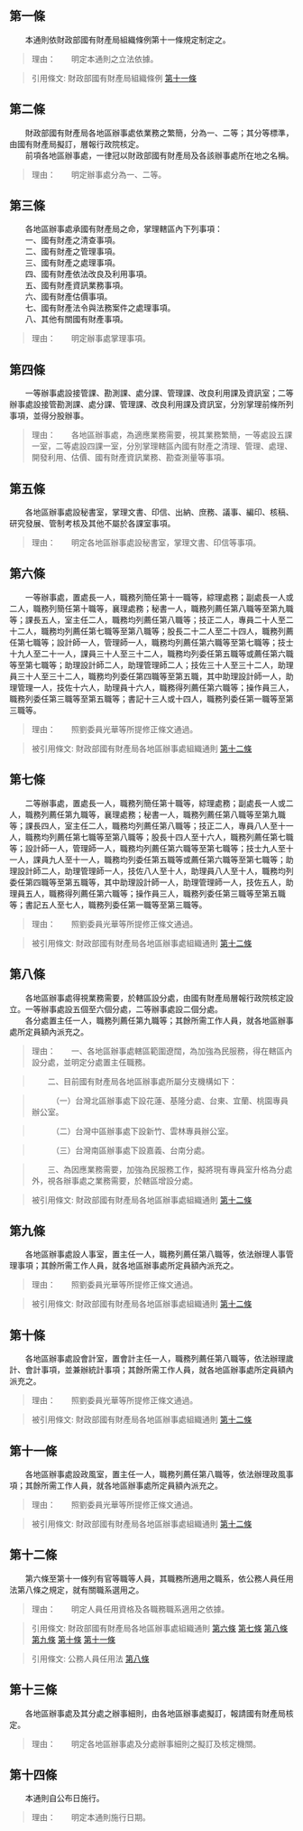 第一條 
-------
　　本通則依財政部國有財產局組織條例第十一條規定制定之。  
> 理由：　　明定本通則之立法依據。

> 引用條文: 財政部國有財產局組織條例 [第十一條](../../人事其他/組織編制/財政部國有財產局組織條例.md#第十一條-)



第二條 
-------
　　財政部國有財產局各地區辦事處依業務之繁簡，分為一、二等；其分等標準，由國有財產局擬訂，層報行政院核定。  
　　前項各地區辦事處，一律冠以財政部國有財產局及各該辦事處所在地之名稱。  
> 理由：　　明定辦事處分為一、二等。



第三條 
-------
　　各地區辦事處承國有財產局之命，掌理轄區內下列事項：  
　　一、國有財產之清查事項。  
　　二、國有財產之管理事項。  
　　三、國有財產之處理事項。  
　　四、國有財產依法改良及利用事項。  
　　五、國有財產資訊業務事項。  
　　六、國有財產估價事項。  
　　七、國有財產法令與法務案件之處理事項。  
　　八、其他有關國有財產事項。  
> 理由：　　明定辦事處掌理事項。



第四條 
-------
　　一等辦事處設接管課、勘測課、處分課、管理課、改良利用課及資訊室；二等辦事處設接管勘測課、處分課、管理課、改良利用課及資訊室，分別掌理前條所列事項，並得分股辦事。  
> 理由：　　各地區辦事處，為適應業務需要，視其業務繁簡，一等處設五課一室，二等處設四課一室，分別掌理轄區內國有財產之清理、管理、處理、開發利用、估價、國有財產資訊業務、勘查測量等事項。



第五條 
-------
　　各地區辦事處設秘書室，掌理文書、印信、出納、庶務、議事、編印、核稿、研究發展、管制考核及其他不屬於各課室事項。  
> 理由：　　明定各地區辦事處設秘書室，掌理文書、印信等事項。



第六條 
-------
　　一等辦事處，置處長一人，職務列簡任第十一職等，綜理處務；副處長一人或二人，職務列簡任第十職等，襄理處務；秘書一人，職務列薦任第八職等至第九職等；課長五人，室主任二人，職務均列薦任第八職等；技正二人，專員二十人至二十二人，職務均列薦任第七職等至第八職等；股長二十二人至二十四人，職務列薦任第七職等；設計師一人，管理師一人，職務均列薦任第六職等至第七職等；技士十九人至二十一人，課員三十人至三十二人，職務均列委任第五職等或薦任第六職等至第七職等；助理設計師二人，助理管理師二人；技佐三十人至三十二人，助理員三十人至三十二人，職務均列委任第四職等至第五職，其中助理設計師一人，助理管理一人，技佐十六人，助理員十六人，職務得列薦任第六職等；操作員三人，職務列委任第三職等至第五職等；書記十三人或十四人，職務列委任第一職等至第三職等。  
> 理由：　　照劉委員光華等所提修正條文通過。

> 被引用條文: 財政部國有財產局各地區辦事處組織通則 [第十二條](../../人事其他/組織編制/財政部國有財產局各地區辦事處組織通則.md#第十二條-)



第七條 
-------
　　二等辦事處，置處長一人，職務列簡任第十職等，綜理處務；副處長一人或二人，職務列薦任第九職等，襄理處務；秘書一人，職務列薦任第八職等至第九職等；課長四人，室主任二人，職務均列薦任第八職等；技正二人，專員八人至十一人，職務均列薦任第七職等至第八職等；股長十四人至十六人，職務列薦任第七職等；設計師一人，管理師一人，職務均列薦任第六職等至第七職等；技士九人至十一人，課員九人至十一人，職務均列委任第五職等或薦任第六職等至第七職等；助理設計師二人，助理管理師一人，技佐八人至十人，助理員八人至十人，職務均列委任第四職等至第五職等，其中助理設計師一人，助理管理師一人，技佐五人，助理員五人，職務得列薦任第六職等；操作員三人，職務列委任第三職等至第五職等；書記五人至七人，職務列委任第一職等至第三職等。  
> 理由：　　照劉委員光華等所提修正條文通過。

> 被引用條文: 財政部國有財產局各地區辦事處組織通則 [第十二條](../../人事其他/組織編制/財政部國有財產局各地區辦事處組織通則.md#第十二條-)



第八條 
-------
　　各地區辦事處得視業務需要，於轄區設分處，由國有財產局層報行政院核定設立。一等辦事處設五個至六個分處，二等辦事處設二個分處。  
　　各分處置主任一人，職務列薦任第九職等；其餘所需工作人員，就各地區辦事處所定員額內派充之。  
> 理由：　　一、各地區辦事處轄區範圍遼闊，為加強為民服務，得在轄區內設分處，並明定分處置主任職務。

> 　　二、目前國有財產局各地區辦事處所屬分支機構如下：

> 　　　（一）台灣北區辦事處下設花蓮、基隆分處、台東、宜蘭、桃園專員辦公室。

> 　　　（二）台灣中區辦事處下設新竹、雲林專員辦公室。

> 　　　（三）台灣南區辦事處下設嘉義、台南分處。

> 　　三、為因應業務需要，加強為民服務工作，擬將現有專員室升格為分處外，視各辦事處之業務需要，於轄區增設分處。

> 被引用條文: 財政部國有財產局各地區辦事處組織通則 [第十二條](../../人事其他/組織編制/財政部國有財產局各地區辦事處組織通則.md#第十二條-)



第九條 
-------
　　各地區辦事處設人事室，置主任一人，職務列薦任第八職等，依法辦理人事管理事項；其餘所需工作人員，就各地區辦事處所定員額內派充之。  
> 理由：　　照劉委員光華等所提修正條文通過。

> 被引用條文: 財政部國有財產局各地區辦事處組織通則 [第十二條](../../人事其他/組織編制/財政部國有財產局各地區辦事處組織通則.md#第十二條-)



第十條 
-------
　　各地區辦事處設會計室，置會計主任一人，職務列薦任第八職等，依法辦理歲計、會計事項，並兼辦統計事項；其餘所需工作人員，就各地區辦事處所定員額內派充之。  
> 理由：　　照劉委員光華等所提修正條文通過。

> 被引用條文: 財政部國有財產局各地區辦事處組織通則 [第十二條](../../人事其他/組織編制/財政部國有財產局各地區辦事處組織通則.md#第十二條-)



第十一條 
---------
　　各地區辦事處設政風室，置主任一人，職務列薦任第八職等，依法辦理政風事項；其餘所需工作人員，就各地區辦事處所定員額內派充之。  
> 理由：　　照劉委員光華等所提修正條文通過。

> 被引用條文: 財政部國有財產局各地區辦事處組織通則 [第十二條](../../人事其他/組織編制/財政部國有財產局各地區辦事處組織通則.md#第十二條-)



第十二條 
---------
　　第六條至第十一條列有官等職等人員，其職務所適用之職系，依公務人員任用法第八條之規定，就有關職系選用之。  
> 理由：　　明定人員任用資格及各職務職系適用之依據。

> 引用條文: 財政部國有財產局各地區辦事處組織通則 [第六條](../../人事其他/組織編制/財政部國有財產局各地區辦事處組織通則.md#第六條-) [第七條](../../人事其他/組織編制/財政部國有財產局各地區辦事處組織通則.md#第七條-) [第八條](../../人事其他/組織編制/財政部國有財產局各地區辦事處組織通則.md#第八條-) [第九條](../../人事其他/組織編制/財政部國有財產局各地區辦事處組織通則.md#第九條-) [第十條](../../人事其他/組織編制/財政部國有財產局各地區辦事處組織通則.md#第十條-) [第十一條](../../人事其他/組織編制/財政部國有財產局各地區辦事處組織通則.md#第十一條-)

> 引用條文: 公務人員任用法 [第八條](../../考試/任免升遷/公務人員任用法.md#第八條-職系說明書)



第十三條 
---------
　　各地區辦事處及其分處之辦事細則，由各地區辦事處擬訂，報請國有財產局核定。  
> 理由：　　明定各地區辦事處及分處辦事細則之擬訂及核定機關。



第十四條 
---------
　　本通則自公布日施行。  
> 理由：　　明定本通則施行日期。